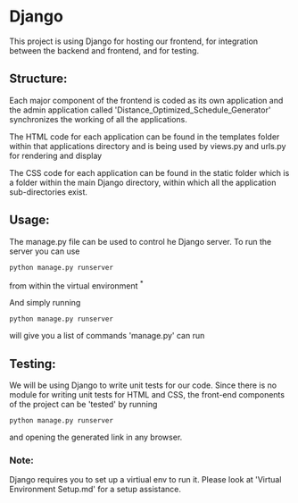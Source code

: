 # Django

This project is using Django for hosting  our frontend, for integration between the backend and frontend, and for testing.

## Structure:

Each major component of the frontend is coded as its own application and the admin application called 'Distance_Optimized_Schedule_Generator' synchronizes the working of all the applications. 

The HTML code for each application can be found in the templates folder within that applications directory and is being used by views.py and urls.py for rendering and display

The CSS code for each application can be found in the static folder which is a folder within the main Django directory, within which all the application sub-directories exist. 

## Usage:

The manage.py file can be used to control he Django server. To run the server you can use

```
python manage.py runserver
```


from within the virtual environment <sup>*</sup>

And simply running

```
python manage.py runserver
```
will give you a list of commands 'manage.py' can run

## Testing:

We will be using Django to write unit tests for our code. Since there is no module for writing unit tests for HTML and CSS, the front-end components of the project can be 'tested' by running 

```
python manage.py runserver
```

and opening the generated link in any browser.

### Note: 
Django requires you to set up a virtiual env to run it. Please look at 'Virtual Environment Setup.md' for a setup assistance.
